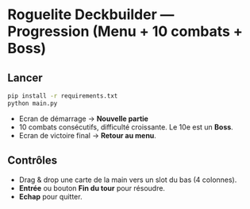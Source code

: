 # Roguelite Deckbuilder — Progression (Menu + 10 combats + Boss)

## Lancer
```bash
pip install -r requirements.txt
python main.py
```
- Ecran de démarrage → **Nouvelle partie**
- 10 combats consécutifs, difficulté croissante. Le 10e est un **Boss**.
- Ecran de victoire final → **Retour au menu**.

## Contrôles
- Drag & drop une carte de la main vers un slot du bas (4 colonnes).
- **Entrée** ou bouton **Fin du tour** pour résoudre.
- **Echap** pour quitter.
